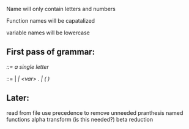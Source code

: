 
Name will only contain letters and numbers

Function names will be capatalized

variable names will be lowercase


## First pass of grammar:

<var> ::= a single letter

<lexp> ::=
    | <var>
    | \<var> . <lexp>
    | ( <lexp> <lexp> )

## Later:
read from file
use precedence to remove unneeded pranthesis
named functions
alpha transform (is this needed?)
beta reduction
